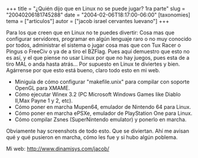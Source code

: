 +++
title = "¿Quién dijo que en Linux no se puede jugar?  1ra parte"
slug = "20040206181745288"
date = "2004-02-06T18:17:00-06:00"
[taxonomies]
tema = ["articulos"]
autor = ["jacob israel cervantes luevano"]
+++

Para los que creen que en Linux no te puedes divertir: Cosa mas que
configurar servidores, programar en algún lenguaje raro o no muy
conocido por todos, administrar el sistema o jugar cosa mas que con Tux
Racer o Pingus o FreeCiv o ya de a tiro el BZFlag. Pues aquí demuestro
que esto no es así, y el que piense no usar Linux por que no hay juegos,
pues esta de a tiro MAL o anda hasta atrás... Por supuesto en Linux te
diviertes y bien. Agárrense por que esto está bueno, claro todo esto en
mi web.

<!-- more -->
-   Miniguía de cómo configurar "makefile.unix" para compilar con
    soporte OpenGL para XMAME.
-   Cómo ejecutar Winex 3.2 (PC Microsoft Windows Games like Diablo
    II,Max Payne 1 y 2, etc).
-   Cómo poner en marcha Mupen64, emulador de Nintendo 64 para Linux.
-   Cómo poner en marcha ePSXe, emulador de PlayStation One para Linux.
-   Cómo compilar Zsnes (SuperNintendo emulator) y ponerlo en marcha.

Obviamente hay screenshots de todo esto. Que se diviertan. Ahí me avisan
qué y qué pusieron en marcha, cómo les fue y si hubo algún poblema.

Mi web: <http://www.dinamisys.com/jacob/>

